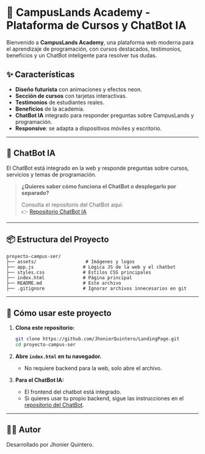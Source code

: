 # 🚀 CampusLands Academy - Plataforma de Cursos y ChatBot IA

Bienvenido a **CampusLands Academy**, una plataforma web moderna para el aprendizaje de programación, con cursos destacados, testimonios, beneficios y un ChatBot inteligente para resolver tus dudas.

## ✨ Características

- **Diseño futurista** con animaciones y efectos neon.
- **Sección de cursos** con tarjetas interactivas.
- **Testimonios** de estudiantes reales.
- **Beneficios** de la academia.
- **ChatBot IA** integrado para responder preguntas sobre CampusLands y programación.
- **Responsive**: se adapta a dispositivos móviles y escritorio.

---

## 💬 ChatBot IA

El ChatBot está integrado en la web y responde preguntas sobre cursos, servicios y temas de programación.

> **¿Quieres saber cómo funciona el ChatBot o desplegarlo por separado?**
>
> Consulta el repositorio del ChatBot aquí:  
> 👉 [Repositorio ChatBot IA](https://github.com/JhonierQuintero/FrontEnd_ChatBot_AI.git)

---

## 📦 Estructura del Proyecto

```
proyecto-campus-ser/
├── assets/                  # Imágenes y logos
├── app.js                  # Lógica JS de la web y el chatbot
├── styles.css              # Estilos CSS principales
├── index.html              # Página principal
├── README.md               # Este archivo
├── .gitignore              # Ignorar archivos innecesarios en git
```

---

## 🚀 Cómo usar este proyecto

1. **Clona este repositorio:**
   ```bash
   git clone https://github.com/JhonierQuintero/LandingPage.git
   cd proyecto-campus-ser
   ```

2. **Abre `index.html` en tu navegador.**
   - No requiere backend para la web, solo abre el archivo.

3. **Para el ChatBot IA:**
   - El frontend del chatbot está integrado.
   - Si quieres usar tu propio backend, sigue las instrucciones en el [repositorio del ChatBot](https://github.com/JhonierQuintero/FrontEnd_ChatBot_AI.git).

---

## 👨‍💻 Autor

Desarrollado por Jhonier Quintero.
